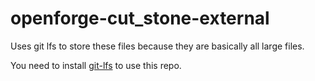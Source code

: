 # openforge-cut_stone-external

Uses git lfs to store these files because they are basically all large files.

You need to install [git-lfs](https://git-lfs.github.com/) to use this repo.


